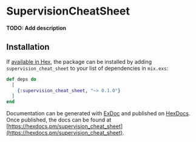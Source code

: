 # SupervisionCheatSheet

**TODO: Add description**

## Installation

If [available in Hex](https://hex.pm/docs/publish), the package can be installed
by adding `supervision_cheat_sheet` to your list of dependencies in `mix.exs`:

```elixir
def deps do
  [
    {:supervision_cheat_sheet, "~> 0.1.0"}
  ]
end
```

Documentation can be generated with [ExDoc](https://github.com/elixir-lang/ex_doc)
and published on [HexDocs](https://hexdocs.pm). Once published, the docs can
be found at [https://hexdocs.pm/supervision_cheat_sheet](https://hexdocs.pm/supervision_cheat_sheet).

